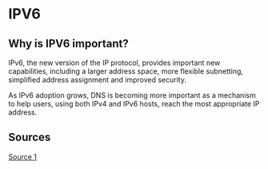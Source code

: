 # IPV6

## Why is IPV6 important?

IPv6, the new version of the IP protocol, provides important new capabilities, including a larger address space, more flexible subnetting, simplified address assignment and improved security.

As IPv6 adoption grows, DNS is becoming more important as a mechanism to help users, using both IPv4 and IPv6 hosts, reach the most appropriate IP address.

## Sources

[Source 1](https://ns1.com/resources/ipv6-dns-understanding-ipv6-and-a-quick-implementation-guide#:~:text=What%20is%20IPv6%20used%20for,space%2C%20which%20is%20almost%20exhausted.)
